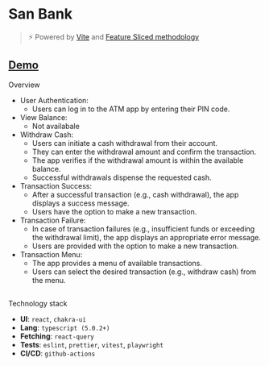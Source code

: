 # San Bank

> ⚡️ Powered by [Vite](https://vitejs.dev/) and [Feature Sliced methodology](https://github.com/feature-sliced/documentation)

## [Demo](https://atm-s-nuttapong.vercel.app/)

Overview

- User Authentication:
  - Users can log in to the ATM app by entering their PIN code.
- View Balance:
  - Not availabale
- Withdraw Cash:
  - Users can initiate a cash withdrawal from their account.
  - They can enter the withdrawal amount and confirm the transaction.
  - The app verifies if the withdrawal amount is within the available balance.
  - Successful withdrawals dispense the requested cash.
- Transaction Success:
  - After a successful transaction (e.g., cash withdrawal), the app displays a success message.
  - Users have the option to make a new transaction.
- Transaction Failure:
  - In case of transaction failures (e.g., insufficient funds or exceeding the withdrawal limit), the app displays an appropriate error message.
  - Users are provided with the option to make a new transaction.
- Transaction Menu:
  - The app provides a menu of available transactions.
  - Users can select the desired transaction (e.g., withdraw cash) from the menu.

##

Technology stack

- **UI**: `react`, `chakra-ui`
- **Lang**: `typescript (5.0.2+)`
- **Fetching**: `react-query`
- **Tests**: `eslint`, `prettier`, `vitest`, `playwright`
- **CI/CD**: `github-actions`

